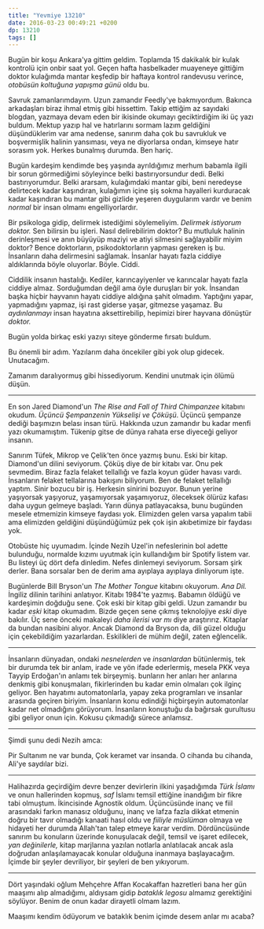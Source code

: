 ```yaml
---
title: "Yevmiye 13210"
date: 2016-03-23 00:49:21 +0200
dp: 13210
tags: []
---
```


Bugün bir koşu Ankara'ya gittim geldim. Toplamda 15 dakikalık bir kulak kontrolü
için onbir saat yol. Geçen hafta hasbelkader muayeneye gittiğim doktor kulağımda
mantar keşfedip bir haftaya kontrol randevusu verince, *otobüsün koltuğuna
yapışma günü* oldu bu.

Savruk zamanlarımdayım. Uzun zamandır Feedly'ye bakmıyordum. Bakınca arkadaşları
biraz ihmal etmiş gibi hissettim. Takip ettiğim az sayıdaki blogdan, yazmaya
devam eden bir ikisinde okumayı geciktirdiğim iki üç yazı buldum. Mektup yazıp
hal ve hatırlarını sormam lazım geldiğini düşündüklerim var ama nedense, sanırım
daha çok bu savrukluk ve boşvermişlik halinin yansıması, veya ne diyorlarsa
ondan, kimseye hatır sorasım yok. Herkes bunalmış durumda. Ben hariç.

Bugün kardeşim kendimde beş yaşında ayrıldığımız merhum babamla ilgili bir sorun
görmediğimi söyleyince belki bastırıyorsundur dedi. Belki bastırıyorumdur. Belki
ararsam, kulağımdaki mantar gibi, beni neredeyse delirtecek kadar kaşındıran,
kulağımın içine şiş sokma hayalleri kurduracak kadar kaşındıran bu mantar gibi
gizlide yeşeren duygularım vardır ve benim *normal* bir insan olmamı
engelliyorlardır.

Bir psikologa gidip, delirmek istediğimi söylemeliyim. *Delirmek istiyorum
doktor.* Sen bilirsin bu işleri. Nasıl delirebilirim doktor?  Bu mutluluk
halinin derinleşmesi ve anın büyüyüp maziyi ve atiyi silmesini sağlayabilir
miyim doktor? Bence doktorların, psikodoktorların yapması gereken iş
bu. İnsanların daha delirmesini sağlamak. İnsanlar hayatı fazla ciddiye
aldıklarında böyle oluyorlar. Böyle. Ciddi.

Ciddilik insanın hastalığı. Kediler, karıncayiyenler ve karıncalar hayatı fazla
ciddiye almaz. Sorduğumdan değil ama öyle duruşları bir yok. İnsandan başka
hiçbir hayvanın hayatı ciddiye aldığına şahit olmadım. Yaptığını yapar,
yapmadığını yapmaz, işi rast giderse yaşar, gitmezse yaşamaz. Bu *aydınlanmayı*
insan hayatına aksettirebilip, hepimizi birer hayvana dönüştür *doktor.*

Bugün yolda birkaç eski yazıyı siteye gönderme fırsatı buldum.

Bu önemli bir adım. Yazılarım daha öncekiler gibi yok olup gidecek. Unutacağım.

Zamanım daralıyormuş gibi hissediyorum. Kendini unutmak için ölümü düşün.

-----

En son Jared Diamond'un *The Rise and Fall of Third Chimpanzee* kitabını
okudum. *Üçüncü Şempanzenin Yükselişi ve Çöküşü*. Üçüncü şempanze dediği
başımızın belası insan türü. Hakkında uzun zamandır bu kadar menfi yazı
okumamıştım. Tükenip gitse de dünya rahata erse diyeceği geliyor insanın.

Sanırım Tüfek, Mikrop ve Çelik'ten önce yazmış bunu. Eski bir kitap. Diamond'un
dilini seviyorum. Çöküş diye de bir kitabı var. Onu pek sevmedim. Biraz fazla
felaket tellallığı ve fazla koyun güder havası vardı. İnsanların felaket
tellalarına bakışını biliyorum. Ben de felaket tellallığı yaptım. Sinir bozucu
bir iş. Herkesin sinirini bozuyor. Bunun yerine yaşıyorsak yaşıyoruz,
yaşamıyorsak yaşamıyoruz, öleceksek ölürüz kafası daha uygun gelmeye
başladı. Yarın dünya patlayacaksa, bunu bugünden mesele etmemizin kimseye
faydası yok. Elimizden gelen varsa yapalım tabii ama elimizden geldiğini
düşündüğümüz pek çok işin akıbetimize bir faydası yok.

Otobüste hiç uyumadım. İçinde Nezih Uzel'in nefeslerinin bol adette bulunduğu,
normalde kızımı uyutmak için kullandığım bir Spotify listem var. Bu listeyi üç
dört defa dinledim. Nefes dinlemeyi seviyorum. Sorsam şirk derler. Bana sorsalar
ben de derim ama ayıplaya ayıplaya dinliyorum işte.

Bugünlerde Bill Bryson'un *The Mother Tongue* kitabını okuyorum. *Ana Dil.*
İngiliz dilinin tarihini anlatıyor. Kitabı 1984'te yazmış. Babamın öldüğü ve
kardeşimin doğduğu sene. Çok eski bir kitap gibi geldi. Uzun zamandır bu kadar
*eski* kitap okumadım. Bizde geçen sene çıkmış teknolojiye *eski* diye
bakılır. Üç sene önceki makaleyi *daha ilerisi var mı* diye
araştırırız. Kitaplar da bundan nasibini alıyor. Ancak Diamond da Bryson da,
dili güzel olduğu için çekebildiğim yazarlardan. Eskilikleri de mühim değil,
zaten eğlencelik.

------

İnsanların dünyadan, ondaki *nesnelerden* ve *insanlardan* bütünlermiş, tek bir
durumda tek bir anlam, irade ve yön ifade ederlermiş, mesela PKK veya Tayyip
Erdoğan'ın anlamı tek birşeymiş. bunların her anları her anlarına denkmiş gibi
konuşmaları, fikirlerinden bu kadar emin olmaları çok ilginç geliyor. Ben
hayatımı automatonlarla, yapay zeka programları ve insanlar arasında geçiren
biriyim. İnsanların konu edindiği hiçbirşeyin automatonlar kadar net olmadığını
görüyorum. İnsanların konuştuğu da bağırsak gurultusu gibi geliyor onun
için. Kokusu çıkmadığı sürece anlamsız.

-----

Şimdi şunu dedi Nezih amca:
 
   Pir Sultanım ne var bunda, 
   Çok keramet var insanda. 
   O cihanda bu cihanda, 
   Ali'ye saydılar bizi.

------

Halihazırda geçirdiğim devre benzer devirlerin ilkini yaşadığımda *Türk İslamı*
ve onun hallerinden kopmuş, *saf* İslamı temsil ettiğine inandığım bir fikre
tabi olmuştum. İkincisinde Agnostik oldum. Üçüncüsünde inanç ve fiil arasındaki
farkın manasız olduğunu, inanç ve lafza fazla dikkat etmenin doğru bir tavır
olmadığı kanaati hasıl oldu ve *fiiliyle müslüman* olmaya ve hidayeti her
durumda Allah'tan talep etmeye karar verdim. Dördüncüsünde sanırım bu konuların
üzerinde konuşulacak değil, temsil ve işaret edilecek, *yan değinilerle,* kitap
marjlarına yazılan notlarla anlatılacak ancak asla doğrudan anlaşılamayacak
konular olduğuna inanmaya başlayacağım. İçimde bir şeyler devriliyor, bir
şeyleri de ben yıkıyorum.

------

Dört yaşındaki oğlum Mehçehre Affan Kocakaffan hazretleri bana her gün maaşımı
alıp almadığımı, aldıysam gidip *bataklık legosu* almamız gerektiğini
söylüyor. Benim de onun kadar dirayetli olmam lazım.

Maaşımı kendim ödüyorum ve bataklık benim içimde desem anlar mı acaba?

